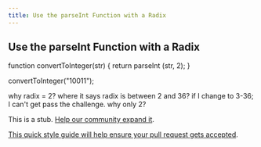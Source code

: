 ```yaml
---
title: Use the parseInt Function with a Radix
---
```

## Use the parseInt Function with a Radix

function convertToInteger(str) {
  return parseInt (str, 2);
}

convertToInteger("10011");

why radix = 2? where it says radix is between 2 and 36? if I change to 3-36; I can't get pass the challenge. why only 2?

This is a stub. <a href='https://github.com/freecodecamp/guides/tree/master/src/pages/certifications/javascript-algorithms-and-data-structures/basic-javascript/use-the-parseint-function-with-a-radix/index.md' target='_blank' rel='nofollow'>Help our community expand it</a>.

<a href='https://github.com/freecodecamp/guides/blob/master/README.md' target='_blank' rel='nofollow'>This quick style guide will help ensure your pull request gets accepted</a>.

<!-- The article goes here, in GitHub-flavored Markdown. Feel free to add YouTube videos, images, and CodePen/JSBin embeds  -->
